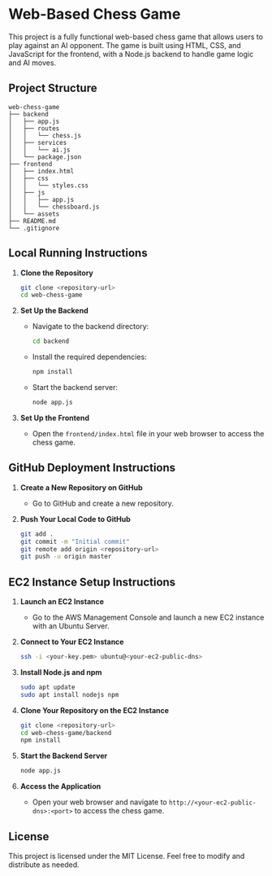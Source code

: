# Web-Based Chess Game

This project is a fully functional web-based chess game that allows users to play against an AI opponent. The game is built using HTML, CSS, and JavaScript for the frontend, with a Node.js backend to handle game logic and AI moves.

## Project Structure

```
web-chess-game
├── backend
│   ├── app.js
│   ├── routes
│   │   └── chess.js
│   ├── services
│   │   └── ai.js
│   └── package.json
├── frontend
│   ├── index.html
│   ├── css
│   │   └── styles.css
│   ├── js
│   │   ├── app.js
│   │   └── chessboard.js
│   └── assets
├── README.md
└── .gitignore
```

## Local Running Instructions

1. **Clone the Repository**
   ```bash
   git clone <repository-url>
   cd web-chess-game
   ```

2. **Set Up the Backend**
   - Navigate to the backend directory:
     ```bash
     cd backend
     ```
   - Install the required dependencies:
     ```bash
     npm install
     ```
   - Start the backend server:
     ```bash
     node app.js
     ```

3. **Set Up the Frontend**
   - Open the `frontend/index.html` file in your web browser to access the chess game.

## GitHub Deployment Instructions

1. **Create a New Repository on GitHub**
   - Go to GitHub and create a new repository.

2. **Push Your Local Code to GitHub**
   ```bash
   git add .
   git commit -m "Initial commit"
   git remote add origin <repository-url>
   git push -u origin master
   ```

## EC2 Instance Setup Instructions

1. **Launch an EC2 Instance**
   - Go to the AWS Management Console and launch a new EC2 instance with an Ubuntu Server.

2. **Connect to Your EC2 Instance**
   ```bash
   ssh -i <your-key.pem> ubuntu@<your-ec2-public-dns>
   ```

3. **Install Node.js and npm**
   ```bash
   sudo apt update
   sudo apt install nodejs npm
   ```

4. **Clone Your Repository on the EC2 Instance**
   ```bash
   git clone <repository-url>
   cd web-chess-game/backend
   npm install
   ```

5. **Start the Backend Server**
   ```bash
   node app.js
   ```

6. **Access the Application**
   - Open your web browser and navigate to `http://<your-ec2-public-dns>:<port>` to access the chess game.

## License

This project is licensed under the MIT License. Feel free to modify and distribute as needed.